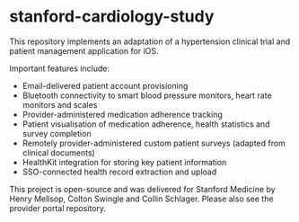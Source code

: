 # stanford-cardiology-study

This repository implements an adaptation of a hypertension clinical trial and patient management application for iOS.

Important features include:

- Email-delivered patient account provisioning
- Bluetooth connectivity to smart blood pressure monitors, heart rate monitors and scales
- Provider-administered medication adherence tracking
- Patient visualisation of medication adherence, health statistics and survey completion
- Remotely provider-administered custom patient surveys (adapted from clinical documents)
- HealthKit integration for storing key patient information
- SSO-connected health record extraction and upload

This project is open-source and was delivered for Stanford Medicine by Henry Mellsop, Colton Swingle and Collin Schlager.  Please also see the provider portal repository.
